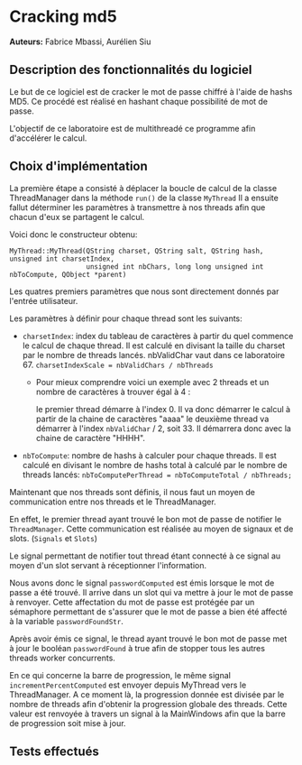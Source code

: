 
# Cracking md5

**Auteurs:** Fabrice Mbassi, Aurélien Siu

## Description des fonctionnalités du logiciel

Le but de ce logiciel est de cracker le mot de passe chiffré à l'aide de hashs MD5.
Ce procédé est réalisé en hashant chaque possibilité de mot de passe.

L'objectif de ce laboratoire est de multithreadé ce programme afin d'accélérer le calcul.

## Choix d'implémentation

La première étape a consisté à déplacer la boucle de calcul de la classe ThreadManager dans la méthode `run()` de la classe `MyThread`
Il a ensuite fallut déterminer les paramètres à transmettre à nos threads afin que chacun d'eux se partagent le calcul.

Voici donc le constructeur obtenu:

```
MyThread::MyThread(QString charset, QString salt, QString hash, unsigned int charsetIndex,
                   unsigned int nbChars, long long unsigned int nbToCompute, QObject *parent)
```

Les quatres premiers paramètres que nous sont directement donnés par l'entrée utilisateur.

Les paramètres à définir pour chaque thread sont les suivants:

- `charsetIndex`: index du tableau de caractères à partir du quel commence le calcul de chaque thread.
Il est calculé en divisant la taille du charset par le nombre de threads lancés. nbValidChar vaut dans ce laboratoire 67.
`charsetIndexScale = nbValidChars / nbThreads`

	- Pour mieux comprendre voici un exemple avec 2 threads et un nombre de caractères à trouver égal à 4 :
	
		le premier thread démarre à l'index 0. Il va donc démarrer le calcul à partir de la chaine de caractères "aaaa"
	le deuxième thread va démarrer à l'index `nbValidChar` / 2, soit 33. Il démarrera donc avec la chaine de caractère "HHHH".
	
-  `nbToCompute`:  nombre de hashs à calculer pour chaque threads.
Il est calculé en divisant le nombre de hashs total à calculé par le nombre de threads lancés: 
`nbToComputePerThread = nbToComputeTotal / nbThreads;`

Maintenant que nos threads sont définis, il nous faut un moyen de communication entre nos threads et le ThreadManager.

En effet, le premier thread ayant trouvé le bon mot de passe de notifier le `ThreadManager`.
Cette communication est réalisée au moyen de signaux et de slots. (`Signals` et `Slots`)

Le signal permettant de notifier tout thread étant connecté à ce signal au moyen d'un slot servant à réceptionner l'information.

Nous avons donc le signal `passwordComputed` est émis lorsque le mot de passe a été trouvé. Il arrive dans un slot qui va mettre à jour le mot de passe à renvoyer. Cette affectation du mot de passe est protégée par un sémaphore permettant de s'assurer que le mot de passe a bien été affecté à la variable `passwordFoundStr`.

Après avoir émis ce signal, le thread ayant trouvé le bon mot de passe met à jour le booléan `passwordFound` à true afin de stopper tous les autres threads worker concurrents.

En ce qui concerne la barre de progression, le même signal `incrementPercentComputed` est envoyer depuis MyThread vers le ThreadManager.  A ce moment là, la progression donnée est divisée par le nombre de threads afin d'obtenir la progression globale des threads. Cette valeur est renvoyée à travers un signal à la MainWindows afin que la barre de progression soit mise à jour.



## Tests effectués


